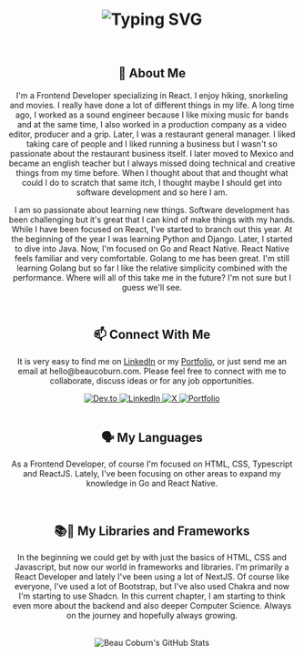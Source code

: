 <div align="center">
    <h1>
        <img src="https://readme-typing-svg.herokuapp.com?font=Jetbrains+mono&size=40&duration=3000&color=33FF33&center=true&vCenter=true&width=435&lines=Hi...;I'm+Beau+Coburn;This+is...;...my+Github;" alt="Typing SVG"/>
    </h1>
</div>
<br>
<div align="center">
    <h2>👋 About Me</h2>
    <p>I'm a Frontend Developer specializing in React. I enjoy hiking, snorkeling and movies. I really have done a lot of different things in my life. A long time ago, I worked as a sound engineer because I like mixing music for bands and at the same time, I also worked in a production company as a video editor, producer and a grip. Later, I was a restaurant general manager. I liked taking care of people and I liked running a business but I wasn't so passionate about the restaurant business itself. I later moved to Mexico and became an english teacher but I always missed doing technical and creative things from my time before. When I thought about that and thought what could I do to scratch that same itch, I thought maybe I should get into software development and so here I am.</p>
    <p>I am so passionate about learning new things. Software development has been challenging but it's great that I can kind of make things with my hands. While I have been focused on React, I've started to branch out this year. At the beginning of the year I was learning Python and Django. Later, I started to dive into Java. Now, I'm focused on Go and React Native. React Native feels familiar and very comfortable. Golang to me has been great. I'm still learning Golang but so far I like the relative simplicity combined with the performance. Where will all of this take me in the future? I'm not sure but I guess we'll see.</p>
</div>
<br>
<div align="center">
    <h2>📫 Connect With Me</h2>
    <p>It is very easy to find me on <a href="https://www.linkedin.com/in/beau-coburn/">LinkedIn</a> or my <a href="https://www.beaucoburn.com">Portfolio</a>, or just send me an email at hello@beaucoburn.com. Please feel free to connect with me to collaborate, discuss ideas or for any job opportunities.</p>
    <a href="https://dev.to/beaucoburn">
        <img src="https://img.shields.io/badge/BeauCoburn-0A0A0A?style=for-the-badge&logo=devdotto&logoColor=white" alt="Dev.to"/>
    </a>
    <a href="https://www.linkedin.com/in/beau-coburn/">
        <img src="https://img.shields.io/badge/BeauCoburn-0077B5?style=for-the-badge&logo=linkedin&logoColor=white" alt="LinkedIn"/>
    </a>
    <a href="https://x.com/BeauCoburn">
        <img src="https://img.shields.io/badge/@BeauCoburn-555555?style=for-the-badge&logo=x&logoColor=white" alt="X"/>
    </a>
    <a href="https://www.beaucoburn.com">
        <img src="https://img.shields.io/badge/Portfolio-FF5733?style=for-the-badge&logoColor=white" alt="Portfolio"/>
    </a>
</div>
<br>
<div align="center">
    <h2>🗣️ My Languages</h2>
    <p>As a Frontend Developer, of course I'm focused on HTML, CSS, Typescript and ReactJS.  Lately, I've been focusing on other areas to expand my knowledge in Go and React Native.</p>
</div>
<br>
<div align="center">
    <h2>📚📖 My Libraries and Frameworks</h2>
    <p>In the beginning we could get by with just the basics of HTML, CSS and Javascript, but now our world in frameworks and libraries.  I'm primarily a React Developer and lately I've been using a lot of NextJS.  Of course like everyone, I've used a lot of Bootstrap, but I've also used Chakra and now I'm starting to use Shadcn.  In this current chapter, I am starting to think even more about the backend and also deeper Computer Science.  Always on the journey and hopefully always growing.</p>
</div>
<br>
<div align="center">
    <img src="https://github-profile-summary-cards.vercel.app/api/cards/profile-details?username=beaucoburn&theme=github_dark" alt="Beau Coburn's GitHub Stats"/>
</div>

<!---
beaucoburn/beaucoburn is a ✨ special ✨ repository because its `README.md` (this file) appears on your GitHub profile.
You can click the Preview link to take a look at your changes.
--->
